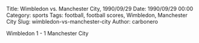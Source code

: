 Title: Wimbledon vs. Manchester City, 1990/09/29
Date: 1990/09/29 00:00
Category: sports
Tags: football, football scores, Wimbledon, Manchester City
Slug: wimbledon-vs-manchester-city
Author: carbonero


Wimbledon 1 - 1 Manchester City
